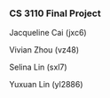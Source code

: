 ### CS 3110 Final Project

Jacqueline Cai (jxc6)

Vivian Zhou (vz48)

Selina Lin (sxl7)

Yuxuan Lin (yl2886)
